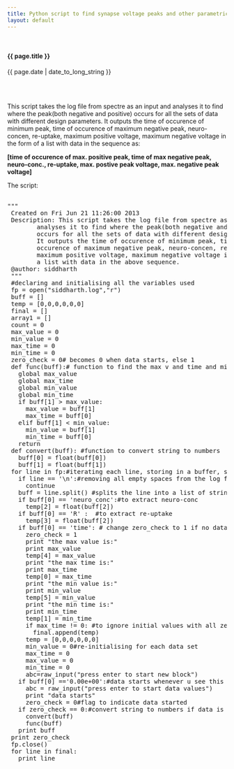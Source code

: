 ```yaml
---
title: Python script to find synapse voltage peaks and other parametric data from Cadence Virtuoso log file
layout: default
---
```

<br>

<h4>{{ page.title }}</h4>
  


<p class="muted">{{ page.date | date_to_long_string }}</p>
<br><br>

This script takes the log file from spectre as an input and analyses it to find where the peak(both negative and positive) occurs for all the sets of data with different design parameters. It outputs the time of occurence of minimum peak, time of occurence of maximum negative peak, neuro-concen, re-uptake, maximum positive voltage, maximum negative voltage in the form of a list with data in the sequence as: 

<b>[time of occurence of max. positive peak, time of max negative peak, neuro-conc., re-uptake, max. postive peak voltage, max. negative peak voltage] 
</b>

The script:<br><br> 


<pre>"""
 Created on Fri Jun 21 11:26:00 2013
 Description: This script takes the log file from spectre as an input and
        analyses it to find where the peak(both negative and positive)
        occurs for all the sets of data with different design parameters.
        It outputs the time of occurence of minimum peak, time of
        occurence of maximum negative peak, neuro-concen, re-uptake,
        maximum positive voltage, maximum negative voltage in the form of
        a list with data in the above sequence.
 @author: siddharth
 """
 #declaring and initialising all the variables used
 fp = open("siddharth.log","r")
 buff = []
 temp = [0,0,0,0,0,0]
 final = []
 array1 = []
 count = 0
 max_value = 0
 min_value = 0
 max_time = 0
 min_time = 0
 zero_check = 0# becomes 0 when data starts, else 1
 def func(buff):# function to find the max v and time and min v and time
   global max_value
   global max_time
   global min_value
   global min_time
   if buff[1] > max_value:
     max_value = buff[1]
     max_time = buff[0]
   elif buff[1] < min_value:
     min_value = buff[1]
     min_time = buff[0]
   return  
 def convert(buff): #function to convert string to numbers
   buff[0] = float(buff[0])
   buff[1] = float(buff[1])      
 for line in fp:#iterating each line, storing in a buffer, splitting and analysing
   if line == '\n':#removing all empty spaces from the log file
     continue  
   buff = line.split() #splits the line into a list of strings
   if buff[0] == 'neuro_conc':#to extract neuro-conc
     temp[2] = float(buff[2])
   if buff[0] == 'R' :  #to extract re-uptake
     temp[3] = float(buff[2])
   if buff[0] == 'time': # change zero_check to 1 if no data, only text
     zero_check = 1
     print "the max value is:"
     print max_value
     temp[4] = max_value
     print "the max time is:"
     print max_time
     temp[0] = max_time
     print "the min value is:"
     print min_value
     temp[5] = min_value
     print "the min time is:"
     print min_time    
     temp[1] = min_time
     if max_time != 0: #to ignore initial values with all zero entries
       final.append(temp)
     temp = [0,0,0,0,0,0]
     min_value = 0#re-initialising for each data set
     max_time = 0
     max_value = 0
     min_time = 0
     abc=raw_input("press enter to start new block")
   if buff[0] =='0.00e+00':#data starts whenever u see this
     abc = raw_input("press enter to start data values")    
     print "data starts"
     zero_check = 0#flag to indicate data started
   if zero_check == 0:#convert string to numbers if data is there
     convert(buff)    
     func(buff)
   print buff
 print zero_check  
 fp.close()  
 for line in final:
   print line</pre>